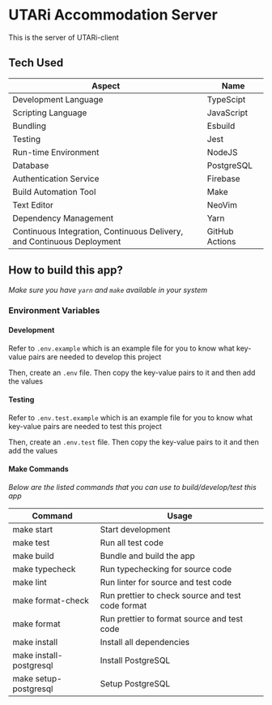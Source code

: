 # **UTARi Accommodation Server**

This is the server of UTARi-client

## Tech Used

| Aspect                                                                 | Name           |
| ---------------------------------------------------------------------- | -------------- |
| Development Language                                                   | TypeScipt      |
| Scripting Language                                                     | JavaScript     |
| Bundling                                                               | Esbuild        |
| Testing                                                                | Jest           |
| Run-time Environment                                                   | NodeJS         |
| Database                                                               | PostgreSQL     |
| Authentication Service                                                 | Firebase       |
| Build Automation Tool                                                  | Make           |
| Text Editor                                                            | NeoVim         |
| Dependency Management                                                  | Yarn           |
| Continuous Integration, Continuous Delivery, and Continuous Deployment | GitHub Actions |

## How to build this app?

_*Make sure you have `yarn` and `make` available in your system*_

### Environment Variables

#### Development

Refer to `.env.example` which is an example file for you to know what key-value pairs are needed to develop this project

Then, create an `.env` file. Then copy the key-value pairs to it and then add the values

#### Testing

Refer to `.env.test.example` which is an example file for you to know what key-value pairs are needed to test this project

Then, create an `.env.test` file. Then copy the key-value pairs to it and then add the values

#### Make Commands

_*Below are the listed commands that you can use to build/develop/test this app*_

| Command                 | Usage                                             |
| ----------------------- | ------------------------------------------------- |
| make start              | Start development                                 |
| make test               | Run all test code                                 |
| make build              | Bundle and build the app                          |
| make typecheck          | Run typechecking for source code                  |
| make lint               | Run linter for source and test code               |
| make format-check       | Run prettier to check source and test code format |
| make format             | Run prettier to format source and test code       |
| make install            | Install all dependencies                          |
| make install-postgresql | Install PostgreSQL                                |
| make setup-postgresql   | Setup PostgreSQL                                  |
